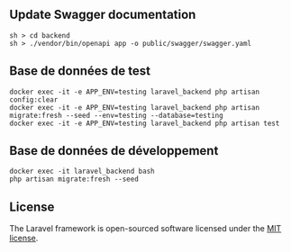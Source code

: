 

## Update Swagger documentation
```
sh > cd backend
sh > ./vendor/bin/openapi app -o public/swagger/swagger.yaml
```

## Base de données de test
```
docker exec -it -e APP_ENV=testing laravel_backend php artisan config:clear
docker exec -it -e APP_ENV=testing laravel_backend php artisan migrate:fresh --seed --env=testing --database=testing
docker exec -it -e APP_ENV=testing laravel_backend php artisan test
```

## Base de données de développement
```
docker exec -it laravel_backend bash
php artisan migrate:fresh --seed
```

## License

The Laravel framework is open-sourced software licensed under the [MIT license](https://opensource.org/licenses/MIT).
